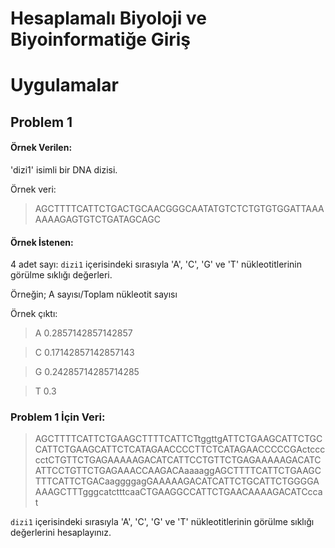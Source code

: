 # Hesaplamalı Biyoloji ve Biyoinformatiğe Giriş

# Uygulamalar

## Problem 1

#### Örnek Verilen:

'dizi1' isimli bir DNA dizisi.

Örnek veri:

> AGCTTTTCATTCTGACTGCAACGGGCAATATGTCTCTGTGTGGATTAAAAAAAGAGTGTCTGATAGCAGC

#### Örnek İstenen:

4 adet sayı: `dizi1` içerisindeki sırasıyla 'A', 'C', 'G' ve 'T' nükleotitlerinin görülme sıklığı değerleri.

Örneğin; A sayısı/Toplam nükleotit sayısı

Örnek çıktı:

> A 0.2857142857142857

> C 0.17142857142857143

> G 0.24285714285714285

> T 0.3

### Problem 1 İçin Veri:

> AGCTTTTCATTCTGAAGCTTTTCATTCTtggttgATTCTGAAGCATTCTGCCATTCTGAAGCATTCTCATAGAACCCCTTCTCATAGAACCCCCGActccccctCTGTTCTGAGAAAAAGACATCATTCCTGTTCTGAGAAAAAGACATCATTCCTGTTCTGAGAAACCAAGACAaaaaggAGCTTTTCATTCTGAAGCTTTCATTCTGACaaggggagGAAAAAGACATCATTCTGCATTCTGGGGAAAAGCTTTgggcatctttcaaCTGAAGGCCATTCTGAACAAAAGACATCccat

`dizi1` içerisindeki sırasıyla 'A', 'C', 'G' ve 'T' nükleotitlerinin görülme sıklığı değerlerini hesaplayınız.
